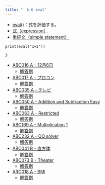 ```yaml
---
title: "　6.6 eval"
---
```


* [eval()](https://docs.python.org/ja/3/library/functions.html#eval)：式を評価する。
* [式（expression）](https://docs.python.org/ja/3/reference/expressions.html#expressions)
* [単純文（simple statement）](https://docs.python.org/ja/3/reference/simple_stmts.html#simple-statements)

```python:サンプルコード
print(eval("1+2"))
```

```text:実行結果
3
```

- [ABC016 A - 12月6日](https://atcoder.jp/contests/abc016/tasks/abc016_1)
    - [解答例](https://atcoder.jp/contests/abc016/submissions/17929016)
- [ABC017 A - プロコン](https://atcoder.jp/contests/abc017/tasks/abc017_1)
    - [解答例](https://atcoder.jp/contests/abc017/submissions/17505849)
- [ABC035 A - テレビ](https://atcoder.jp/contests/abc035/tasks/abc035_a)
    - [解答例](https://atcoder.jp/contests/abc035/submissions/17929243)
- [ABC050 A - Addition and Subtraction Easy](https://atcoder.jp/contests/abc050/tasks/abc050_a)
    - [解答例](https://atcoder.jp/contests/abc050/submissions/17929285)
- [ABC063 A - Restricted](https://atcoder.jp/contests/abc063/tasks/abc063_a)
    - [解答例](https://atcoder.jp/contests/abc063/submissions/33847437)
- [ABC169 A - Multiplication 1](https://atcoder.jp/contests/abc169/tasks/abc169_a)
    - [解答例](https://atcoder.jp/contests/abc169/submissions/33131366)
- [ABC232 A - QQ solver](https://atcoder.jp/contests/abc232/tasks/abc232_a)
    - [解答例](https://atcoder.jp/contests/abc232/submissions/28352479)
- [ABC041 B - 直方体](https://atcoder.jp/contests/abc041/tasks/abc041_b)
    - [解答例](https://atcoder.jp/contests/abc041/submissions/17512661)
- [ABC073 B - Theater](https://atcoder.jp/contests/abc073/tasks/abc073_b)
    - [解答例](https://atcoder.jp/contests/abc073/submissions/17929442)
- [ARC018 A - BMI](https://atcoder.jp/contests/arc018/tasks/arc018_1)
    - [解答例](https://atcoder.jp/contests/arc018/submissions/17929535)